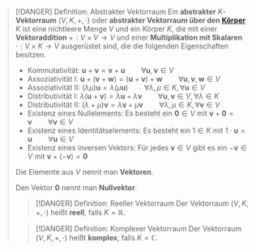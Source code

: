 > [!DANGER] Definition: Abstrakter Vektorraum
> Ein **abstrakter** $K$-**Vektorraum** $(V, K, +,\cdot)$ oder **abstrakter Vektorraum über den [Körper](../../Mengenlehre/Körper/Körper.md)** $K$ ist eine nichtleere Menge $V$ und ein Körper $K$, die mit einer **Vektoraddition** $+: V \times V \to V$ und einer **Multiplikation mit Skalaren** $\cdot : V \times K \to V$ ausgerüstet sind, die die folgenden Eigenschaften besitzen.
> - Kommutativität: $\mathbf{u} + \mathbf{v} = \mathbf{v} + \mathbf{u} \qquad \forall \mathbf{u},\mathbf{v} \in V$
> - Assoziativität I: $\mathbf{u} + (\mathbf{v} + \mathbf{w}) = (\mathbf{u} + \mathbf{v}) + \mathbf{w} \qquad \forall \mathbf{u},\mathbf{v}, \mathbf{w} \in V$
> - Assoziativität II: $(\lambda\mu)\mathbf{u} = \lambda(\mu\mathbf{u}) \qquad \forall \lambda,\mu\in K, \forall \mathbf{u} \in V$
> - Distributivität I: $\lambda (\mathbf{u} + \mathbf{v}) = \lambda\mathbf{u}+\lambda\mathbf{v} \qquad \forall \mathbf{u},\mathbf{v} \in V, \forall \lambda \in K$
> - Distributivität II: $(\lambda + \mu)\mathbf{v} = \lambda\mathbf{v}+\mu\mathbf{v} \qquad \forall \lambda,\mu \in K, \forall \mathbf{v}\in V$
> - Existenz eines Nullelements: Es besteht ein $\mathbf{0} \in V$ mit $\mathbf{v} + \mathbf{0} = \mathbf{v} \qquad \forall \mathbf{v} \in V$
> - Existenz eines Identitätselements: Es besteht ein $1 \in K$ mit $1\cdot \mathbf{u} = \mathbf{u} \qquad \forall \mathbf{u}\in V$
> - Existenz eines inversen Vektors: Für jedes $\mathbf{v} \in V$ gibt es ein $-\mathbf{v} \in V$ mit $\mathbf{v} + (-\mathbf{v}) = \mathbf{0}$
> 
> Die Elemente aus $V$ nennt man **Vektoren**. 
> 
> Den Vektor $\mathbf{0}$ nennt man **Nullvektor**.
> > [!DANGER] Definition: Reeller Vektorraum
> > Der Vektorraum $(V,K,+,\cdot)$ heißt **reell**, falls $K = \mathbb{R}$.
> 
> > [!DANGER] Definition: Komplexer Vektorraum
> > Der Vektorraum $(V,K,+,\cdot)$ heißt **komplex**, falls $K = \mathbb{C}$.